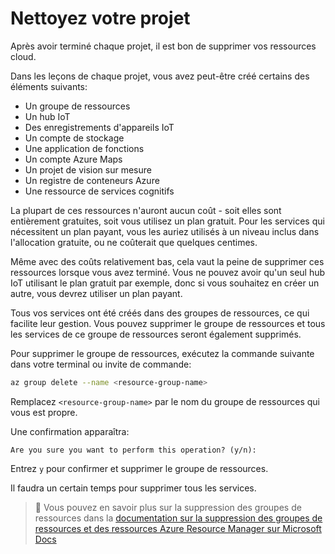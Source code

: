 # Nettoyez votre projet

Après avoir terminé chaque projet, il est bon de supprimer vos ressources cloud.

Dans les leçons de chaque projet, vous avez peut-être créé certains des éléments suivants:

* Un groupe de ressources
* Un hub IoT
* Des enregistrements d'appareils IoT
* Un compte de stockage
* Une application de fonctions
* Un compte Azure Maps
* Un projet de vision sur mesure
* Un registre de conteneurs Azure
* Une ressource de services cognitifs

La plupart de ces ressources n'auront aucun coût - soit elles sont entièrement gratuites, soit vous utilisez un plan gratuit. Pour les services qui nécessitent un plan payant, vous les auriez utilisés à un niveau inclus dans l'allocation gratuite, ou ne coûterait que quelques centimes.

Même avec des coûts relativement bas, cela vaut la peine de supprimer ces ressources lorsque vous avez terminé. Vous ne pouvez avoir qu'un seul hub IoT utilisant le plan gratuit par exemple, donc si vous souhaitez en créer un autre, vous devrez utiliser un plan payant.

Tous vos services ont été créés dans des groupes de ressources, ce qui facilite leur gestion. Vous pouvez supprimer le groupe de ressources et tous les services de ce groupe de ressources seront également supprimés.

Pour supprimer le groupe de ressources, exécutez la commande suivante dans votre terminal ou invite de commande:

```sh
az group delete --name <resource-group-name>
```

Remplacez `<resource-group-name>` par le nom du groupe de ressources qui vous est propre.

Une confirmation apparaîtra:

```output
Are you sure you want to perform this operation? (y/n): 
```

Entrez `y` pour confirmer et supprimer le groupe de ressources.

Il faudra un certain temps pour supprimer tous les services.

> 💁 Vous pouvez en savoir plus sur la suppression des groupes de ressources dans la [documentation sur la suppression des groupes de ressources et des ressources Azure Resource Manager sur Microsoft Docs](https://docs.microsoft.com/azure/azure-resource-manager/management/delete-resource-group?WT.mc_id=academic-17441-jabenn&tabs=azure-cli)
